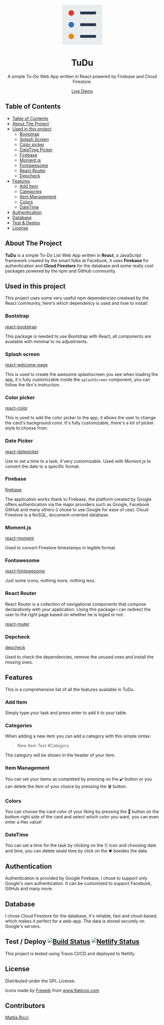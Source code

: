 <!-- PROJECT LOGO -->
  <br />
    <p align="center">
  <a href="https://github.com/tiaringhio/TuDu">
    <img src="src\components\todo.png" alt="Logo" width="130" height="130">
  </a>
  <h1 align="center">TuDu </h1>
  <p align="center">
    A simple To-Do Web App written in React powered by Firebase and Cloud Firestore.
  </p>
  <p align="center">
    <a href="https://tiaringhiotudu.netlify.com/" target="_blank" align="center">Live Demo</a>
  </p>
  
  <!-- TABLE OF CONTENTS -->
  ## Table of Contents
  
  - [Table of Contents](#table-of-contents)
  - [About The Project](#about-the-project)
  - [Used in this project](#used-in-this-project)
    - [Bootstrap](#bootstrap)
    - [Splash Screen](#splash-screen)
    - [Color picker](#color-picker)
    - [DateTime Picker](#date-picker)
    - [Firebase](#firebase)
    - [Moment.js](#moment.js)
    - [Fontawesome](#fontawesome)
    - [React Router](#react-router)
    - [Depcheck](#depcheck)
  - [Features](#features)
    - [Add Item](#add-item)
    - [Categories](#categories)
    - [Item Management](#item-management)
    - [Colors](#colors)
    - [DateTime](#datetime)
  - [Authentication](#authentication)
  - [Database](#database)
  - [Test & Deploy](#test--deploy-)
  - [License](#license)
   <!-- ABOUT THE PROJECT -->

## About The Project

**TuDu** is a simple To-Do List Web App written in **React**, a JavaScript framework created by the smart folks at Facebook, it uses **Firebase** for authentication and **Cloud Firestore** for the database and some really cool packages powered by the npm and GitHub community.

## Used in this project

This project uses some very useful npm dependencies createad by the React community, here's which dependency is used and how to install:

### Bootstrap

[react-bootstrap](https://github.com/react-bootstrap/react-bootstrap)

This package is needed to use Bootstrap with React, all components are available with minimal to no adjustments.

### Splash screen

[react-welcome-page](https://github.com/utarit/react-welcome-page)

This is used to create the awesome splashscreen you see when loading the app, it's fully customizable inside the `splashScreen` component, you can follow the likn's instruction.

### Color picker

[react-color](https://github.com/casesandberg/react-color/)

This is used to add the color picker to the app, it allows the user to change the card's background color. It's fully customizable, there's a lot of picker style to choose from.

### Date Picker

[react-datepicker](https://github.com/Hacker0x01/react-datepicker/)

Use to set a time to a task, it'very customizable. Used with Moment.js to convert the date to a specific format.

### Firebase

[firebase](https://firebase.google.com/)

The application works thank to Firebase, the platform created by Google offers authentication via the major providers such as Google, Facebook GitHub and many others (i chose to use Google for ease of use). Cloud Firestore is a NoSQL, document-oriented database.

### Moment.js

[react-moment](https://github.com/headzoo/react-moment)

Used to convert Firestore timestamps in legible format.

### Fontawesome

[react-fontawesome](https://github.com/FortAwesome/react-fontawesome)

Just some icons, nothing more, nothing less.

### React Router

React Router is a collection of navigational components that compose declaratively with your application. Using this package i can redirect the user to the right page based on whether he is loged or not.

[react-router](https://github.com/ReactTraining/react-router)

### Depcheck

[depcheck](https://github.com/depcheck/depcheck)

Used to check the dependencies, remove the unused ones and install the missing ones.

## Features

This is a comprehensive list of all the features available in TuDu.

### Add Item

Simply type your task and press enter to add it to your table.

### Categories

When adding a new item you can add a category with this simple sintax:

> New Item Text #Category

The category will be shown in the header of your item.

### Item Management

You can set your items as completed by pressing on the ✔️ button or you can delete the item of your choice by pressing the 🗑️ button.

### Colors

You can choose the card color of your liking by pressing the 🎨 button on the bottom right side of the card and select which color you want, you can even enter a Hex value!

### DateTime

You can set a time for the task by clicking on the ⏰ icon and choosing date and time, you can delete seaid time by click on the ✖ bseides the date.

## Authentication

Authentication is provided by Google Firebase, i chose to support only Google's own authentication. It can be customized to support Facebook, GitHub and many more.

## Database

I chose Cloud Firestore for the database, it's reliable, fast and cloud-based, which makes it perfect for a web-app. The data is stored securely on Google's servers.

## Test / Deploy [![Build Status](https://travis-ci.com/tiaringhio/TuDu.svg?token=4CsoRWc4by6MkvHzh68Q&branch=master)](https://travis-ci.com/tiaringhio/TuDu) [![Netlify Status](https://api.netlify.com/api/v1/badges/806a7370-2aff-429c-9bf6-a0737227fbe4/deploy-status)](https://app.netlify.com/sites/tiaringhiotudu/deploys)

This project is tested using Travis CI/CD and deployed to Netlify.

## License

Distributed under the GPL License.

   <div>Icons made by <a href="https://www.flaticon.com/authors/freepik" title="Freepik">Freepik</a> from <a href="https://www.flaticon.com/" 
   title="Flaticon"> www.flaticon.com</a></div>
   
   <!-- CONTRIBUTORS -->
   ## Contributors

[Mattia Ricci](https://github.com/tiaringhio)
